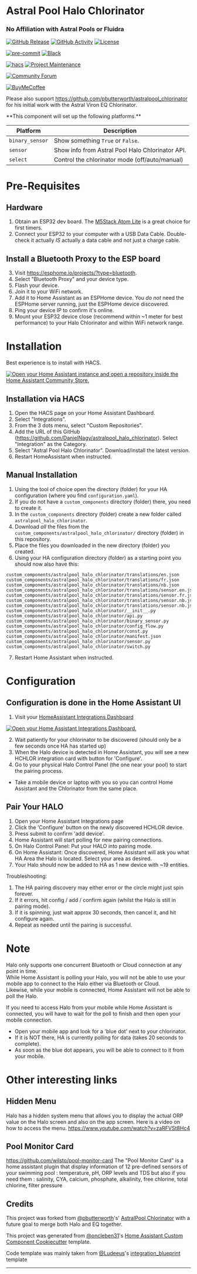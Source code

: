# Astral Pool Halo Chlorinator

### No Affiliation with Astral Pools or Fluidra

[![GitHub Release][releases-shield]][releases]
[![GitHub Activity][commits-shield]][commits]
[![License][license-shield]](LICENSE)

[![pre-commit][pre-commit-shield]][pre-commit]
[![Black][black-shield]][black]

[![hacs][hacsbadge]][hacs]
[![Project Maintenance][maintenance-shield]][user_profile]

[![Community Forum][forum-shield]][forum]

[![BuyMeCoffee][buymecoffeebadge]][buymecoffee]

Please also support https://github.com/pbutterworth/astralpool_chlorinator for his initial work with the Astral Viron EQ Chlorinator.

\*\*This component will set up the following platforms.\*\*

| Platform        | Description                                      |
| --------------- | ------------------------------------------------ |
| `binary_sensor` | Show something `True` or `False`.                |
| `sensor`        | Show info from Astral Pool Halo Chlorinator API. |
| `select`        | Control the chlorinator mode (off/auto/manual)   |


# Pre-Requisites
## Hardware
1. Obtain an ESP32 dev board. The [M5Stack Atom Lite](https://shop.m5stack.com/products/atom-lite-esp32-development-kit?ref=NabuCasa) is a great choice for first timers.
2. Connect your ESP32 to your computer with a USB Data Cable. Double-check it actually *IS* actually a data cable and not just a charge cable.

## Install a Bluetooth Proxy to the ESP board
3. Visit https://esphome.io/projects/?type=bluetooth.
4. Select "Bluetooth Proxy" and your device type.
5. Flash your device.
6. Join it to your WiFi network.
7. Add it to Home Assistant as an ESPHome device. You *do not* need the ESPHome server running, just the ESPHome device discovered.
8. Ping your device IP to confirm it's online.
9. Mount your ESP32 device close (recommend within ~1 meter for best performance) to your Halo Chlorinator and within WiFi network range.

# Installation
Best experience is to install with HACS.

[![Open your Home Assistant instance and open a repository inside the Home Assistant Community Store.](https://my.home-assistant.io/badges/hacs_repository.svg)](https://my.home-assistant.io/redirect/hacs_repository/?owner=DanielNagy&repository=astralpool_halo_chlorinator)

## Installation via HACS
1. Open the HACS page on your Home Assistant Dashboard.
2. Select "Integrations".
3. From the 3 dots menu, select "Custom Repositories".
4. Add the URL of this GitHub (https://github.com/DanielNagy/astralpool_halo_chlorinator). Select "Integration" as the Category.
5. Select "Astral Pool Halo Chlorinator". Download/install the latest version.
6. Restart HomeAssistant when instructed.

## Manual Installation
1. Using the tool of choice open the directory (folder) for your HA configuration (where you find `configuration.yaml`).
2. If you do not have a `custom_components` directory (folder) there, you need to create it.
3. In the `custom_components` directory (folder) create a new folder called `astralpool_halo_chlorinator`.
4. Download _all_ the files from the `custom_components/astralpool_halo_chlorinator/` directory (folder) in this repository.
5. Place the files you downloaded in the new directory (folder) you created.
6. Using your HA configuration directory (folder) as a starting point you should now also have this:
```text
custom_components/astralpool_halo_chlorinator/translations/en.json
custom_components/astralpool_halo_chlorinator/translations/fr.json
custom_components/astralpool_halo_chlorinator/translations/nb.json
custom_components/astralpool_halo_chlorinator/translations/sensor.en.json
custom_components/astralpool_halo_chlorinator/translations/sensor.fr.json
custom_components/astralpool_halo_chlorinator/translations/sensor.nb.json
custom_components/astralpool_halo_chlorinator/translations/sensor.nb.json
custom_components/astralpool_halo_chlorinator/__init__.py
custom_components/astralpool_halo_chlorinator/api.py
custom_components/astralpool_halo_chlorinator/binary_sensor.py
custom_components/astralpool_halo_chlorinator/config_flow.py
custom_components/astralpool_halo_chlorinator/const.py
custom_components/astralpool_halo_chlorinator/manifest.json
custom_components/astralpool_halo_chlorinator/sensor.py
custom_components/astralpool_halo_chlorinator/switch.py
```
7. Restart Home Assistant when instructed.

# Configuration
## Configuration is done in the Home Assistant UI
1. Visit your [HomeAssistant Integrations Dashboard](https://my.home-assistant.io/redirect/integrations)

[![Open your Home Assistant Integrations Dashboard.](https://my.home-assistant.io/badges/integrations.svg)](https://my.home-assistant.io/redirect/integrations/)

2. Wait patiently for your chlorinator to be discovered (should only be a few seconds once HA has started up)
3. When the Halo device is detected in Home Assistant, you will see a new HCHLOR integration card with button for 'Configure'.
4. Go to your physical Halo Control Panel (the one near your pool) to start the pairing process.
- Take a mobile device or laptop with you so you can control Home Assistant and the Chlorinator from the same place.

## Pair Your HALO
1. Open your Home Assistant Integrations page
2. Click the 'Configure' button on the newly discovered HCHLOR device.
3. Press submit to confirm 'add device'.
4. Home Assistant will start polling for new pairing connections.
5. On Halo Control Panel: Put your HALO into pairing mode.
6. On Home Assistant: Once discovered, Home Assistant will ask you what HA Area the Halo is located. Select your area as desired.
7. Your Halo should now be added to HA as 1 new device with ~19 entities.

Troubleshooting:
1. The HA pairing discovery may either error or the circle might just spin forever.
2. If it errors, hit config / add / confirm again (whilst the Halo is still in pairing mode).
3. If it is spinning, just wait approx 30 seconds, then cancel it, and hit configure again.
4. Repeat as needed until the pairing is successful.


# Note
Halo only supports one concurrent Bluetooth or Cloud connection at any point in time.  
While Home Assistant is polling your Halo, you will not be able to use your mobile app to connect to the Halo either via Bluetooth or Cloud.  
Likewise, while your mobile is connected, Home Assistant will not be able to poll the Halo.  

If you need to access Halo from your mobile while Home Assistant is connected, you will have to wait for the poll to finish and then open your mobile connection.

* Open your mobile app and look for a 'blue dot' next to your chlorinator.
* If it is NOT there, HA is currently polling for data (takes 20 seconds to complete).
* As soon as the blue dot appears, you will be able to connect to it from your mobile.

# Other interesting links

## Hidden Menu
Halo has a hidden system menu that allows you to display the actual ORP value on the Halo screen and also on the app screen.
Here is a video on how to access the menu.
https://www.youtube.com/watch?v=zaRFVSt8Hc4


## Pool Monitor Card
https://github.com/wilsto/pool-monitor-card
The "Pool Monitor Card" is a home assistant plugin that display information of 12 pre-defined sensors of your swimming pool : temperature, pH, ORP levels and TDS but also if you need them : salinity, CYA, calcium, phosphate, alkalinity, free chlorine, total chlorine, filter pressure


<!---->

## Credits

This project was forked from [@pbutterworth](https://github.com/pbutterworth)'s' [AstralPool Chlorinator](https://github.com/pbutterworth/astralpool_chlorinator) with a future goal to merge both Halo and EQ together.

This project was generated from [@oncleben31](https://github.com/oncleben31)'s [Home Assistant Custom Component Cookiecutter](https://github.com/oncleben31/cookiecutter-homeassistant-custom-component) template.

Code template was mainly taken from [@Ludeeus](https://github.com/ludeeus)'s [integration_blueprint][integration_blueprint] template

---

[integration_blueprint]: https://github.com/custom-components/integration_blueprint
[black]: https://github.com/psf/black
[black-shield]: https://img.shields.io/badge/code%20style-black-000000.svg?style=for-the-badge
[commits-shield]: https://img.shields.io/github/commit-activity/y/DanielNagy/astralpool_halo_chlorinator.svg?style=for-the-badge
[commits]: https://github.com/DanielNagy/astralpool_halo_chlorinator/commits/main
[hacs]: https://hacs.xyz
[hacsbadge]: https://img.shields.io/badge/HACS-Custom-orange.svg?style=for-the-badge
[forum-shield]: https://img.shields.io/badge/community-forum-brightgreen.svg?style=for-the-badge
[forum]: https://community.home-assistant.io/
[license-shield]: https://img.shields.io/github/license/DanielNagy/astralpool_halo_chlorinator.svg?style=for-the-badge
[maintenance-shield]: https://img.shields.io/badge/maintainer-%40DanielNagy-blue.svg?style=for-the-badge
[pre-commit]: https://github.com/pre-commit/pre-commit
[pre-commit-shield]: https://img.shields.io/badge/pre--commit-enabled-brightgreen?style=for-the-badge
[releases-shield]: https://img.shields.io/github/release/DanielNagy/astralpool_halo_chlorinator.svg?style=for-the-badge
[releases]: https://github.com/DanielNagy/astralpool_halo_chlorinator/releases
[user_profile]: https://github.com/DanielNagy
[buymecoffee]: https://www.buymeacoffee.com/danielnagy
[buymecoffeebadge]: https://img.shields.io/badge/buy%20me%20a%20coffee-donate-yellow.svg?style=for-the-badge
